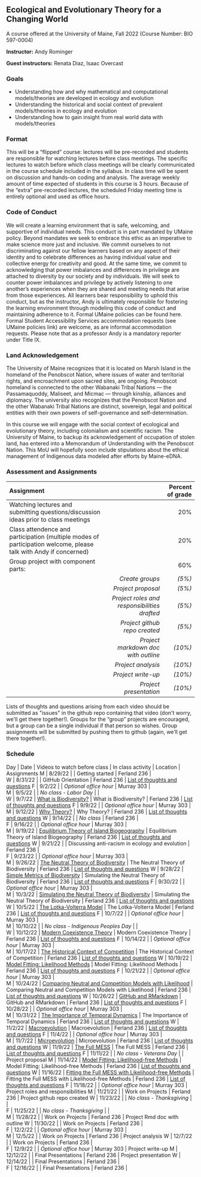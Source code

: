 ## Ecological and Evolutionary Theory for a Changing World

A course offered at the University of Maine, Fall 2022 (Course Number: BIO 597-0004)

**Instructor:** Andy Rominger

**Guest instructors:** Renata Diaz, Isaac Overcast


### Goals

- Understanding how and why mathematical and computational models/theories are developed in ecology and evolution 
- Understanding the historical and social context of prevalent models/theories in ecology and evolution
- Understanding how to gain insight from real world data with models/theories

### Format 

This will be a “flipped” course: lectures will be pre-recorded and students are responsible for watching lectures before class meetings.  The specific  lectures to watch before which class meetings will be clearly communicated in the course schedule included in the syllabus. In class time will be spent on discussion and hands-on coding and analysis.  The average weekly amount of time expected of students in this course is 3 hours.  Because of the “extra” pre-recorded lectures, the scheduled Friday meeting time is entirely optional and used as office hours.  


### Code of Conduct

We will create a learning environment that is safe, welcoming, and supportive of individual needs. This conduct is in part mandated by UMaine policy. Beyond mandates we seek to embrace this ethic as an imperative to make science more just and inclusive. We commit ourselves to not discriminating against our fellow learners based on any aspect of their identity and to celebrate differences as having individual value and collective energy for creativity and good. At the same time, we commit to acknowledging that power imbalances and differences in privilege are attached to diversity by our society and by individuals.  We will seek to counter power imbalances and privilege by actively listening to one another’s experiences when they are shared and meeting needs that arise from those experiences. All learners bear responsibility to uphold this conduct, but as the instructor, Andy is ultimately responsible for fostering the learning environment through modeling this code of conduct and maintaining adherence to it. Formal UMaine policies can be found here. Formal Student Accessibility Services accommodation requests (see UMaine policies link) are welcome, as are informal accommodation requests.  Please note that as a professor Andy is a mandatory reporter under Title IX.


### Land Acknowledgement

The University of Maine recognizes that it is located on Marsh Island in the homeland of the Penobscot Nation, where issues of water and territorial rights, and encroachment upon sacred sites, are ongoing. Penobscot homeland is connected to the other Wabanaki Tribal Nations — the Passamaquoddy, Maliseet, and Micmac — through kinship, alliances and diplomacy. The university also recognizes that the Penobscot Nation and the other Wabanaki Tribal Nations are distinct, sovereign, legal and political entities with their own powers of self-governance and self-determination.

In this course we will engage with the social context of ecological and evolutionary theory, including colonialism and scientific racism. The University of Maine, to backup its acknowledgement of occupation of stolen land, has entered into a Memorandum of Understanding with the Penobscot Nation.  This MoU will hopefully soon include stipulations about the ethical management of Indigenous data modeled after efforts by Maine-eDNA.


### Assessment and Assignments


| Assignment                                                                                                       |                                       | Percent of grade                           |
| :--------------------------------------------------------------------------------------------------------------- |                                   --: | -----------------------------------------: |
| Watching lectures and submitting questions/discussion ideas prior to class meetings                              |                                       | 20%                                        |
| Class attendence and participation (multiple modes of participation welcome, please talk with Andy if concerned) |                                       | 20%                                        |
| Group project with component parts:                                                                              |                                       | 60%                                        |
| | *Create groups*                              | *(5%)*  |
| | *Project proposal*                           | *(5%)*  |
| | *Project roles and responsibilities drafted* | *(5%)*  |
| | *Project github repo created*                | *(5%)*  |
| | *Project markdown doc with outline*          | *(10%)* |
| | *Project analysis*                           | *(10%)* |
| | *Project write-up*                           | *(10%)* |
| | *Project presentation*                       | *(10%)* |


Lists of thoughts and questions arising from each video should be submitted as "issues" in the github repo containing that video (don't worry, we'll get there together!). Groups for the “group” projects are encouraged, but a group can be a single individual if that person so wishes. Group assignments will be submitted by pushing them to github (again, we’ll get there together!).



### Schedule 

Day  |  Date  |  Videos to watch before class  |  In class activity  |  Location  |  Assignments
M  |  8/29/22  |    |  Getting started  |  Ferland 236  |  
W  |  8/31/22  |    |  GitHub Orientation  |  Ferland 236  |  [List of thoughts and questions](https://github.com/eco-evo-thr-2022/00-gitting-started/issues)
F  |  9/2/22  |    |  *Optional office hour*  |  Murray 303  |  
M  |  9/5/22  |    |  *No class - Labor Day*  |    |  
W  |  9/7/22  |  [What is Biodiversity?](https://github.com/eco-evo-thr-2022/01-what-is-biodiversity)  |  What is Biodiversity?  |  Ferland 236  |  [List of thoughts and questions](https://github.com/eco-evo-thr-2022/01-what-is-biodiversity/issues)
F  |  9/9/22  |    |  *Optional office hour*  |  Murray 303  |  
M  |  9/12/22  |  [Why Theory?](https://github.com/eco-evo-thr-2022/02-why-theory)  |  Why Theory?  |  Ferland 236  |  [List of thoughts and questions](https://github.com/eco-evo-thr-2022/02-why-theory/issues)
W  |  9/14/22  |    |  *No class*  |  Ferland 236  |  
F  |  9/16/22  |    |  *Optional office hour*  |  Murray 303  |  
M  |  9/19/22  |  [Equilibrium Theory of Island Biogeography](https://github.com/eco-evo-thr-2022/03-etib)  |  Equilibrium Theory of Island Biogeography  |  Ferland 236  |  [List of thoughts and questions](https://github.com/eco-evo-thr-2022/03-etib/issues)
W  |  9/21/22  |    |  Discussing anti-racism in ecology and evolution   |  Ferland 236  |  
F  |  9/23/22  |    |  *Optional office hour*  |  Murray 303  |  
M  |  9/26/22  |  [The Neutral Theory of Biodiversity](https://github.com/eco-evo-thr-2022/04-untb)  |  The Neutral Theory of Biodiversity  |  Ferland 236  |  [List of thoughts and questions](https://github.com/eco-evo-thr-2022/04-untb/issues)
W  |  9/28/22  |  [Simple Metrics of Biodiversity](https://github.com/eco-evo-thr-2022/05-simple-metrics)  |  Simulating the Neutral Theory of Biodiversity  |  Ferland 236  |  [List of thoughts and questions](https://github.com/eco-evo-thr-2022/05-simple-metrics/issues)
F  |  9/30/22  |    |  *Optional office hour*  |  Murray 303  |  
M  |  10/3/22  |  [Simulating the Neutral Theory of Biodiversity](https://github.com/eco-evo-thr-2022/06-simulating-untb)  |  Simulating the Neutral Theory of Biodiversity  |  Ferland 236  |  [List of thoughts and questions](https://github.com/eco-evo-thr-2022/06-simulating-untb/issues)
W  |  10/5/22  |  [The Lotka-Volterra Model](https://github.com/eco-evo-thr-2022/07-lv)  |  The Lotka-Volterra Model  |  Ferland 236  |  [List of thoughts and questions](https://github.com/eco-evo-thr-2022/07-lv/issues)
F  |  10/7/22  |    |  *Optional office hour*  |  Murray 303  |  
M  |  10/10/22  |    |  *No class - Indigenous Peoples Day*  |    |  
W  |  10/12/22  |  [Modern Coexistence Theory](https://github.com/eco-evo-thr-2022/08-coexistence)  |  Modern Coexistence Theory  |  Ferland 236  |  [List of thoughts and questions](https://github.com/eco-evo-thr-2022/08-coexistence/issues)
F  |  10/14/22  |    |  *Optional office hour*  |  Murray 303  |  
M  |  10/17/22  |  [The Historical Context of Competition](https://github.com/eco-evo-thr-2022/09-competition-context)  |  The Historical Context of Competition  |  Ferland 236  |  [List of thoughts and questions](https://github.com/eco-evo-thr-2022/09-competition-context/issues)
W  |  10/19/22  |  [Model Fitting: Likelihood Methods](https://github.com/eco-evo-thr-2022/10-likelihood)  |  Model Fitting: Likelihood Methods  |  Ferland 236  |  [List of thoughts and questions](https://github.com/eco-evo-thr-2022/10-likelihood/issues)
F  |  10/21/22  |    |  *Optional office hour*  |  Murray 303  |  
M  |  10/24/22  |  [Comparing Neutral and Competition Models with Likelihood](https://github.com/eco-evo-thr-2022/11-model-comparison)  |  Comparing Neutral and Competition Models with Likelihood  |  Ferland 236  |  [List of thoughts and questions](https://github.com/eco-evo-thr-2022/11-model-comparison/issues)
W  |  10/26/22  |  [GitHub and RMarkdown](https://github.com/eco-evo-thr-2022/12-github-rmarkdown)  |  GitHub and RMarkdown  |  Ferland 236  |  [List of thoughts and questions](https://github.com/eco-evo-thr-2022/12-github-rmarkdown/issues)
F  |  10/28/22  |    |  *Optional office hour*  |  Murray 303  |  
M  |  10/31/22  |  [The Importance of Temporal Dynamics](https://github.com/eco-evo-thr-2022/13-time)  |  The Importance of Temporal Dynamics  |  Ferland 236  |  [List of thoughts and questions](https://github.com/eco-evo-thr-2022/13-time/issues)
W  |  11/2/22  |  [Macroevolution](https://github.com/eco-evo-thr-2022/14-macroevo)  |  Macroevolution  |  Ferland 236  |  [List of thoughts and questions](https://github.com/eco-evo-thr-2022/14-macroevo/issues)
F  |  11/4/22  |    |  *Optional office hour*  |  Murray 303  |  
M  |  11/7/22  |  [Microevolution](https://github.com/eco-evo-thr-2022/15-microevo)  |  Microevolution  |  Ferland 236  |  [List of thoughts and questions](https://github.com/eco-evo-thr-2022/15-microevo/issues)
W  |  11/9/22  |  [The Full MESS](https://github.com/eco-evo-thr-2022/16-mess)  |  The Full MESS  |  Ferland 236  |  [List of thoughts and questions](https://github.com/eco-evo-thr-2022/16-mess/issues)
F  |  11/11/22  |    |  *No class - Veterans Day*  |    |  Project proposal
M  |  11/14/22  |  [Model Fitting: Likelihood-free Methods](https://github.com/eco-evo-thr-2022/17-likelihood-free)  |  Model Fitting: Likelihood-free Methods  |  Ferland 236  |  [List of thoughts and questions](https://github.com/eco-evo-thr-2022/17-likelihood-free/issues)
W  |  11/16/22  |  [Fitting the Full MESS with Likelihood-free Methods](https://github.com/eco-evo-thr-2022/18-fitting-mess)  |  Fitting the Full MESS with Likelihood-free Methods  |  Ferland 236  |  [List of thoughts and questions](https://github.com/eco-evo-thr-2022/18-fitting-mess/issues)
F  |  11/18/22  |    |  *Optional office hour*  |  Murray 303  |  Project roles and responsibilities
M  |  11/21/22  |    |  Work on Projects  |  Ferland 236  |  Project github repo created
W  |  11/23/22  |    |  *No class - Thanksgiving*  |    |  
F  |  11/25/22  |    |  *No class - Thanksgiving*  |    |  
M  |  11/28/22  |    |  Work on Projects  |  Ferland 236  |  Project Rmd doc with outline
W  |  11/30/22  |    |  Work on Projects  |  Ferland 236  |  
F  |  12/2/22  |    |  *Optional office hour*  |  Murray 303  |  
M  |  12/5/22  |    |  Work on Projects  |  Ferland 236  |  Project analysis
W  |  12/7/22  |    |  Work on Projects  |  Ferland 236  |  
F  |  12/9/22  |    |  *Optional office hour*  |  Murray 303  |  Project write-up
M  |  12/12/22  |    |  Final Presentations  |  Ferland 236  |  Project presentation
W  |  12/14/22  |    |  Final Presentations  |  Ferland 236  |  
F  |  12/16/22  |    |  Final Presentations  |  Ferland 236  |  
